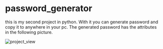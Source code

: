 # password_generator
this is my second project in python. With it you can generate password and copy it to anywhere in your pc.
The generated password has the attributes in the following picture.


![project_view](https://github.com/ai-hamedan/password_generator/assets/120589766/a97006df-0f64-4a4a-b4d9-05baf23deee6)

